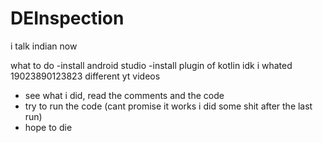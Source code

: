 # DEInspection
i talk indian now

what to do
-install android studio
-install plugin of kotlin
idk i whated 19023890123823 different yt videos
- see what i did, read the comments and the code
- try to run the code (cant promise it works i did some shit after the last run)
- hope to die
